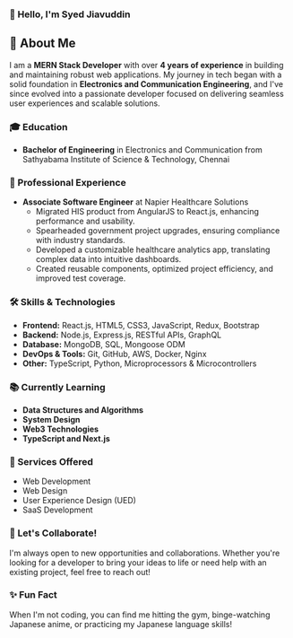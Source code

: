### 👋 Hello, I'm Syed Jiavuddin 

<!-- <img src="./paeqrn1p1qv81.jpg" alt="Profile Image" width="100" height="100" style="position: border-radius: 50%;"> -->

<!-- ![GitHub Profile Banner](./paeqrn1p1qv81.jpg) Optional: Add a banner image -->

## 🚀 About Me
I am a **MERN Stack Developer** with over **4 years of experience** in building and maintaining robust web applications. My journey in tech began with a solid foundation in **Electronics and Communication Engineering**, and I've since evolved into a passionate developer focused on delivering seamless user experiences and scalable solutions.

### 🎓 Education
- **Bachelor of Engineering** in Electronics and Communication from Sathyabama Institute of Science & Technology, Chennai

### 💼 Professional Experience
- **Associate Software Engineer** at Napier Healthcare Solutions  
  - Migrated HIS product from AngularJS to React.js, enhancing performance and usability.
  - Spearheaded government project upgrades, ensuring compliance with industry standards.
  - Developed a customizable healthcare analytics app, translating complex data into intuitive dashboards.
  - Created reusable components, optimized project efficiency, and improved test coverage.

### 🛠 Skills & Technologies
- **Frontend:** React.js, HTML5, CSS3, JavaScript, Redux, Bootstrap
- **Backend:** Node.js, Express.js, RESTful APIs, GraphQL
- **Database:** MongoDB, SQL, Mongoose ODM
- **DevOps & Tools:** Git, GitHub, AWS, Docker, Nginx
- **Other:** TypeScript, Python, Microprocessors & Microcontrollers

### 📚 Currently Learning
- **Data Structures and Algorithms**  
- **System Design**  
- **Web3 Technologies**  
- **TypeScript and Next.js**

### 🌟 Services Offered
- Web Development  
- Web Design  
- User Experience Design (UED)  
- SaaS Development
<!-- 
### 📈 Featured Projects
- **[Healthcare Analytics Dashboard](https://github.com/your-repo-link):** Customizable data dashboards for healthcare metrics.
- **[Business Acquisition Platform](https://github.com/your-repo-link):** Streamlined platform for buyers, sellers, and professionals.
-->

### 🤝 Let's Collaborate!
I'm always open to new opportunities and collaborations. Whether you're looking for a developer to bring your ideas to life or need help with an existing project, feel free to reach out!

<!-- 
### 📫 Contact Me
- **LinkedIn:** [Syed Jiavuddin](https://www.linkedin.com/in/jiavuddin-syed)
- **Email:** [your-email@example.com](mailto:syed.jiavuddin99@gmail.com)

### 🌐 Portfolio
- **[Explore My Portfolio](https://jiavuddin-syed.vercel.app/):** See my work in action!
-->

### ✨ Fun Fact
When I'm not coding, you can find me hitting the gym, binge-watching Japanese anime, or practicing my Japanese language skills!
